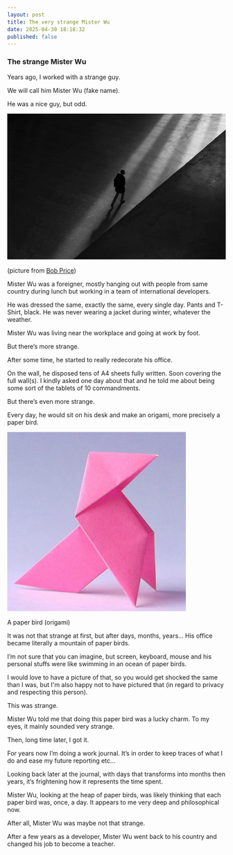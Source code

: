 ```yaml
---
layout: post
title: The very strange Mister Wu
date: 2025-04-30 18:18:32
published: false
---
```


### The strange Mister Wu
Years ago, I worked with a strange guy.

We will call him Mister Wu (fake name).

He was a nice guy, but odd.

![Strange](/assets/images/bob-price-alone.jpg)

(picture from [Bob Price](https://www.pexels.com/@bob-price-252175/))



Mister Wu was a foreigner, mostly hanging out with people from same country during lunch but working in a team of international developers.

He was dressed the same, exactly the same, every single day. Pants and T-Shirt, black. He was never wearing a jacket during winter, whatever the weather.

Mister Wu was living near the workplace and going at work by foot.

But there’s more strange.

After some time, he started to really redecorate his office.

On the wall, he disposed tens of A4 sheets fully written. Soon covering the full wall(s). I kindly asked one day about that and he told me about being some sort of the tablets of 10 commandments.

But there’s even more strange.

Every day, he would sit on his desk and make an origami, more precisely a paper bird.

![](/assets/images/1*mNl3N-xAoMcMJXRgXbQGdg.png)

A paper bird (origami)

It was not that strange at first, but after days, months, years… His office became literally a mountain of paper birds.

I’m not sure that you can imagine, but screen, keyboard, mouse and his personal stuffs were like swimming in an ocean of paper birds.

I would love to have a picture of that, so you would get shocked the same than I was, but I'm also happy not to have pictured that (in regard to privacy and respecting this person).

This was strange.

Mister Wu told me that doing this paper bird was a lucky charm. To my eyes, it mainly sounded very strange.

Then, long time later, I got it.

For years now I’m doing a work journal. It’s in order to keep traces of what I do and ease my future reporting etc...

Looking back later at the journal, with days that transforms into months then years, it’s frightening how it represents the time spent.

Mister Wu, looking at the heap of paper birds, was likely thinking that each paper bird was, once, a day. It appears to me very deep and philosophical now.

After all, Mister Wu was maybe not that strange.

After a few years as a developer, Mister Wu went back to his country and changed his job to become a teacher.

